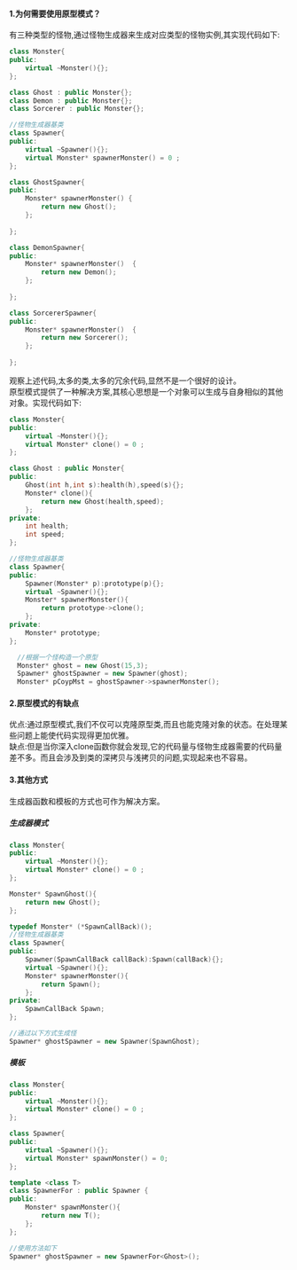 #### 1.为何需要使用原型模式？
有三种类型的怪物,通过怪物生成器来生成对应类型的怪物实例,其实现代码如下:  
```cpp
class Monster{
public:
    virtual ~Monster(){};
};

class Ghost : public Monster{};
class Demon : public Monster{};
class Sorcerer : public Monster{};

//怪物生成器基类
class Spawner{
public:
    virtual ~Spawner(){};
    virtual Monster* spawnerMonster() = 0 ;
};

class GhostSpawner{
public:
    Monster* spawnerMonster() {
        return new Ghost();
    };
    
};

class DemonSpawner{
public:
    Monster* spawnerMonster()  {
        return new Demon();
    };
    
};

class SorcererSpawner{
public:
    Monster* spawnerMonster()  {
        return new Sorcerer();
    };
    
};
```
观察上述代码,太多的类,太多的冗余代码,显然不是一个很好的设计。  
原型模式提供了一种解决方案,其核心思想是一个对象可以生成与自身相似的其他对象。实现代码如下:
```cpp
class Monster{
public:
    virtual ~Monster(){};
    virtual Monster* clone() = 0 ;
};

class Ghost : public Monster{
public:
    Ghost(int h,int s):health(h),speed(s){};
    Monster* clone(){
        return new Ghost(health,speed);
    };
private:
    int health;
    int speed;
};

//怪物生成器基类
class Spawner{
public:
    Spawner(Monster* p):prototype(p){};
    virtual ~Spawner(){};
    Monster* spawnerMonster(){
        return prototype->clone();
    };
private:
    Monster* prototype;
};

  //根据一个怪构造一个原型
  Monster* ghost = new Ghost(15,3);
  Spawner* ghostSpawner = new Spawner(ghost);
  Monster* pCoypMst = ghostSpawner->spawnerMonster();
```
#### 2.原型模式的有缺点
优点:通过原型模式,我们不仅可以克隆原型类,而且也能克隆对象的状态。在处理某些问题上能使代码实现得更加优雅。  
缺点:但是当你深入clone函数你就会发现,它的代码量与怪物生成器需要的代码量差不多。而且会涉及到类的深拷贝与浅拷贝的问题,实现起来也不容易。

#### 3.其他方式
生成器函数和模板的方式也可作为解决方案。  
##### 生成器模式
```cpp
class Monster{
public:
    virtual ~Monster(){};
    virtual Monster* clone() = 0 ;
};

Monster* SpawnGhost(){
    return new Ghost();
};

typedef Monster* (*SpawnCallBack)();
//怪物生成器基类
class Spawner{
public:
    Spawner(SpawnCallBack callBack):Spawn(callBack){};
    virtual ~Spawner(){};
    Monster* spawnerMonster(){
        return Spawn();
    };
private:
    SpawnCallBack Spawn;
};

//通过以下方式生成怪
Spawner* ghostSpawner = new Spawner(SpawnGhost);
```

##### 模板
```cpp
class Monster{
public:
    virtual ~Monster(){};
    virtual Monster* clone() = 0 ;
};

class Spawner{
public:
    virtual ~Spawner(){};
    virtual Monster* spawnMonster() = 0;
};

template <class T>
class SpawnerFor : public Spawner {
public:
    Monster* spawnMonster(){
        return new T();
    };
};

//使用方法如下
Spawner* ghostSpawner = new SpawnerFor<Ghost>();
```


    
